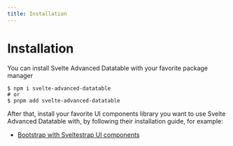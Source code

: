 ```yaml
---
title: Installation
---
```


# Installation

You can install Svelte Advanced Datatable with your favorite package manager

```shell
$ npm i svelte-advanced-datatable
# or
$ pnpm add svelte-advanced-datatable
```

After that, install your favorite UI components library you want to use Svelte Advanced Datatable with,
by following their installation guide, for example:

* [Bootstrap with Sveltestrap UI components](https://sveltestrap.js.org/?path=/story/components--get-started)
